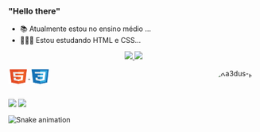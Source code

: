 ### "Hello there"

- 📚 Atualmente estou no ensino médio ...
- 👨🏽‍💻 Estou estudando HTML e CSS... 

<div align="center">
  <a href="https://github.com/Ka3dus">
  <img height="180em" src="https://github-readme-stats.vercel.app/api?username=Ka3dus&show_icons=true&theme=dracula&include_all_commits=true&count_private=true"/>
  <img height="180em" src="https://github-readme-stats.vercel.app/api/top-langs/?username=Ka3dus&layout=compact&langs_count=7&theme=dracula"/>
</div>
<div style="display: inline_block"><br>
  <img align="center" alt="Ka3dus-HTML" height="30" width="40" src="https://raw.githubusercontent.com/devicons/devicon/master/icons/html5/html5-original.svg">
  <img align="center" alt="Ka3dus-CSS" height="30" width="40" src="https://raw.githubusercontent.com/devicons/devicon/master/icons/css3/css3-original.svg">
  <img align="right" alt="Ka3dus-pic" height="150" style="border-radius:50px;" src="https://user-images.githubusercontent.com/106281679/170845269-02ccbf7a-8589-48d6-9e4e-561674535c18.gif">
</div>
  
  ##
 
<div> 
  
  <a href="https://instagram.com/gabriel_d785" target="_blank"><img src="https://img.shields.io/badge/-Instagram-%23E4405F?style=for-the-badge&logo=instagram&logoColor=white" target="_blank"></a>
  <a href = "mailto:gabrielodantas@hotmail.com"><img src="https://img.shields.io/badge/Microsoft_Outlook-0078D4?style=for-the-badge&logo=microsoft-outlook&logoColor=white" target="_blank"></a>
   
 
![Snake animation](https://github.com/Ka3dus/Ka3dus/blob/output/github-contribution-grid-snake.svg)
  
</div>
